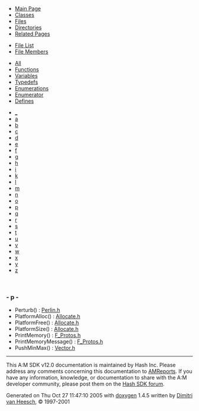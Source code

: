 <div class="tabs">

- [Main Page](index.md)
- [Classes](annotated.md)
- <span id="current">[Files](files.md)</span>
- [Directories](dirs.md)
- [Related Pages](pages.md)

</div>

<div class="tabs">

- [File List](files.md)
- <span id="current">[File Members](globals.md)</span>

</div>

<div class="tabs">

- [All](globals.md)
- <span id="current">[Functions](globals_func.md)</span>
- [Variables](globals_vars.md)
- [Typedefs](globals_type.md)
- [Enumerations](globals_enum.md)
- [Enumerator](globals_eval.md)
- [Defines](globals_defs.md)

</div>

<div class="tabs">

- [\_](globals_func.md#index__)
- [a](globals_func_0x61.md#index_a)
- [b](globals_func_0x62.md#index_b)
- [c](globals_func_0x63.md#index_c)
- [d](globals_func_0x64.md#index_d)
- [e](globals_func_0x65.md#index_e)
- [f](globals_func_0x66.md#index_f)
- [g](globals_func_0x67.md#index_g)
- [h](globals_func_0x68.md#index_h)
- [i](globals_func_0x69.md#index_i)
- [k](globals_func_0x6b.md#index_k)
- [l](globals_func_0x6c.md#index_l)
- [m](globals_func_0x6d.md#index_m)
- [n](globals_func_0x6e.md#index_n)
- [o](globals_func_0x6f.md#index_o)
- <span id="current">[p](globals_func_0x70.md#index_p)</span>
- [q](globals_func_0x71.md#index_q)
- [r](globals_func_0x72.md#index_r)
- [s](globals_func_0x73.md#index_s)
- [t](globals_func_0x74.md#index_t)
- [u](globals_func_0x75.md#index_u)
- [v](globals_func_0x76.md#index_v)
- [w](globals_func_0x77.md#index_w)
- [x](globals_func_0x78.md#index_x)
- [y](globals_func_0x79.md#index_y)
- [z](globals_func_0x7a.md#index_z)

</div>

 

### <span id="index_p" class="anchor">- p -</span>

- Perturb() : <a href="Perlin_8h.md#53e6f9d0cd94e8bf6b79b48469431982" class="el">Perlin.h</a>
- PlatformAlloc() : <a href="Allocate_8h.md#bdfee88e95c9d0eae5f0bfdbda1ae436" class="el">Allocate.h</a>
- PlatformFree() : <a href="Allocate_8h.md#0798c441cd7b9c4b3d844873c46429dd" class="el">Allocate.h</a>
- PlatformSize() : <a href="Allocate_8h.md#2a7bdcced2712c23bbcb3470d94c835b" class="el">Allocate.h</a>
- PrintMemory() : <a href="F__Protos_8h.md#cfc15a0035a67a6f9e19954b15f47bfb" class="el">F_Protos.h</a>
- PrintMemoryMessage() : <a href="F__Protos_8h.md#964d3846b3bf726a18636a61f795f8c4" class="el">F_Protos.h</a>
- PushMinMax() : <a href="Vector_8h.md#1191de9ea14bce9a07d6c5629f1c51ec" class="el">Vector.h</a>

------------------------------------------------------------------------

<span class="small">This A:M SDK v12.0 documentation is maintained by Hash Inc. Please address any comments concerning this documentation to [AMReports](http://www.hash.com/reports). If you have any information, knowledge, or documentation to share with the A:M developer community, please post them on the [Hash SDK forum](http://www.hash.com/forums/index.php?showforum=11).</span>

Generated on Thu Oct 27 11:47:10 2005 with [<span class="image placeholder" original-image-src="doxygen.png" original-image-title="" height="45" width="100" align="middle" border="0">doxygen</span>](http://www.doxygen.org/index.html) 1.4.5 written by [Dimitri van Heesch](mailto:dimitri@stack.nl), © 1997-2001
